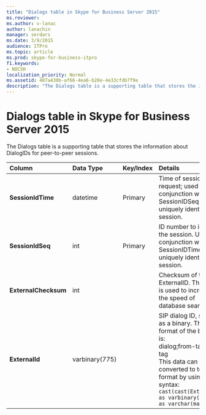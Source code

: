 ```yaml
---
title: "Dialogs table in Skype for Business Server 2015"
ms.reviewer: 
ms.author: v-lanac
author: lanachin
manager: serdars
ms.date: 3/9/2015
audience: ITPro
ms.topic: article
ms.prod: skype-for-business-itpro
f1.keywords:
- NOCSH
localization_priority: Normal
ms.assetid: 487a430b-af66-4ea6-b28e-4e33cfdb7f9e
description: "The Dialogs table is a supporting table that stores the information about DialogIDs for peer-to-peer sessions."
---
```


# Dialogs table in Skype for Business Server 2015
 
The Dialogs table is a supporting table that stores the information about DialogIDs for peer-to-peer sessions.
  
|**Column**|**Data Type**|**Key/Index**|**Details**|
|:-----|:-----|:-----|:-----|
|**SessionIdTime** <br/> |datetime  <br/> |Primary  <br/> |Time of session request; used in conjunction with SessionIDSeq to uniquely identify a session.  <br/> |
|**SessionIdSeq** <br/> |int  <br/> |Primary  <br/> |ID number to identify the session. Used in conjunction with SessionIDTime to uniquely identify a session.  <br/> |
|**ExternalChecksum** <br/> |int  <br/> | <br/> |Checksum of the ExternalID. This field is used to increase the speed of database searches.  <br/> |
|**ExternalId** <br/> |varbinary(775)  <br/> | <br/> |SIP dialog ID, stored as a binary. The format of the binary is:  <br/> dialog;from-tag;to-tag  <br/> This data can be converted to text format by using this syntax:  <br/>  `cast(cast(ExternalId as varbinary(max)) as varchar(max))` <br/> |
   

